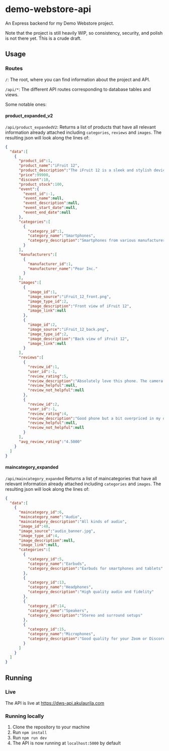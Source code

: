 # demo-webstore-api
An Express backend for my Demo Webstore project. 

Note that the project is still heavily WIP, so consistency, security, and polish is not there yet. This is a crude draft.

## Usage

### Routes
```/```: The root, where you can find information about the project and API.

```/api/*```: The different API routes corresponding to database tables and views.

Some notable ones:

#### product_expanded_v2
```/api/product_expandedV2```: Returns a list of products that have all relevant information already attached including ```categories```, ```reviews``` and ```images```. The resulting json will look along the lines of: 
```json
{
  "data":[
    {
      "product_id":1,
      "product_name":"iFruit 12",
      "product_description":"The iFruit 12 is a sleek and stylish device that offers a range of features. With its high-resolution display and powerful camera, it is perfect for capturing memories and staying connected.",
      "price":99900,
      "discount":10,
      "product_stock":100,
      "event":{
        "event_id":-1,
        "event_name":null,
        "event_description":null,
        "event_start_date":null,
        "event_end_date":null
      },
      "categories":[
        {
          "category_id":1,
          "category_name":"Smartphones",
          "category_description":"Smartphones from various manufacturers"
        }
      ],
      "manufacturers":[
        {
          "manufacturer_id":1,
          "manufacturer_name":"Pear Inc."
        }
      ],
      "images":[
        {
          "image_id":1,
          "image_source":"iFruit_12_front.png",
          "image_type_id":2,
          "image_description":"Front view of iFruit 12",
          "image_link":null
        },
        {
          "image_id":2,
          "image_source":"iFruit_12_back.png",
          "image_type_id":2,
          "image_description":"Back view of iFruit 12",
          "image_link":null
        }
      ],
      "reviews":[
        {
          "review_id":1,
          "user_id":-1,
          "review_rating":5,
          "review_description":"Absolutely love this phone. The camera quality is amazing and it runs so smoothly.",
          "review_helpful":null,
          "review_not_helpful":null
        },
        {
          "review_id":2,
          "user_id":-1,
          "review_rating":4,
          "review_description":"Good phone but a bit overpriced in my opinion.",
          "review_helpful":null,
          "review_not_helpful":null
        }
      ],
      "avg_review_rating":"4.5000"
    }
  ]
}
```

#### maincategory_expanded
```/api/maincategory_expanded``` Returns a list of maincategories that have all relevant information already attached including ```categories``` and ```images```. The resulting json will look along the lines of: 
```json
{
  "data":[
    {
      "maincategory_id":6,
      "maincategory_name":"Audio",
      "maincategory_description":"All kinds of audio",
      "image_id":48,
      "image_source":"audio_banner.jpg",
      "image_type_id":4,
      "image_description":null,
      "image_link":null,
      "categories":[
        {
          "category_id":5,
          "category_name":"Earbuds",
          "category_description":"Earbuds for smartphones and tablets"
        },
        {
          "category_id":13,
          "category_name":"Headphones",
          "category_description":"High quality audio and fidelity"
        },
        {
          "category_id":14,
          "category_name":"Speakers",
          "category_description":"Stereo and surround setups"
        },
        {
          "category_id":15,
          "category_name":"Microphones",
          "category_description":"Good quality for your Zoom or Discord"
        }
      ]
    }
  ]
}
```

## Running 

### Live
The API is live at https://dws-api.akulaurila.com

### Running locally
1. Clone the repository to your machine
2. Run ```npm install```
3. Run ```npm run dev```
4. The API is now running at ```localhost:5000``` by default
